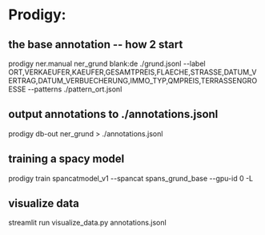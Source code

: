 # Prodigy:

## the base annotation -- how 2 start
prodigy ner.manual ner_grund blank:de ./grund.jsonl --label ORT,VERKAEUFER,KAEUFER,GESAMTPREIS,FLAECHE,STRASSE,DATUM_VERTRAG,DATUM_VERBUECHERUNG,IMMO_TYP,QMPREIS,TERRASSENGROESSE --patterns ./pattern_ort.jsonl

## output annotations to ./annotations.jsonl
prodigy db-out ner_grund > ./annotations.jsonl

## training a spacy model
prodigy train spancatmodel_v1 --spancat spans_grund_base --gpu-id 0 -L

## visualize data
streamlit run visualize_data.py annotations.jsonl

